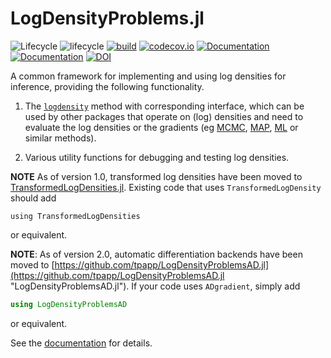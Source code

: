 # LogDensityProblems.jl

![Lifecycle](https://img.shields.io/badge/lifecycle-experimental-orange.svg)
![lifecycle](https://img.shields.io/badge/lifecycle-maturing-blue.svg)
[![build](https://github.com/tpapp/LogDensityProblems.jl/workflows/CI/badge.svg)](https://github.com/tpapp/LogDensityProblems.jl/actions?query=workflow%3ACI)
[![codecov.io](http://codecov.io/github/tpapp/LogDensityProblems.jl/coverage.svg?branch=master)](http://codecov.io/github/tpapp/LogDensityProblems.jl?branch=master)
[![Documentation](https://img.shields.io/badge/docs-stable-blue.svg)](https://tpapp.github.io/LogDensityProblems.jl/stable)
[![Documentation](https://img.shields.io/badge/docs-master-blue.svg)](https://tpapp.github.io/LogDensityProblems.jl/dev)
[![DOI](https://zenodo.org/badge/140587796.svg)](https://doi.org/10.5281/zenodo.13885021)

A common framework for implementing and using log densities for inference, providing the following functionality.

1. The [`logdensity`](https://tamaspapp.eu/LogDensityProblems.jl/dev/#LogDensityProblems.logdensity) method with corresponding interface, which can be used by other packages that operate on (log) densities and need to evaluate the log densities or the gradients (eg [MCMC](https://en.wikipedia.org/wiki/Markov_chain_Monte_Carlo), [MAP](https://en.wikipedia.org/wiki/Maximum_a_posteriori_estimation), [ML](https://en.wikipedia.org/wiki/Maximum_likelihood_estimation) or similar methods).

2. Various utility functions for debugging and testing log densities.

**NOTE** As of version 1.0, transformed log densities have been moved to [TransformedLogDensities.jl](https://github.com/tpapp/TransformedLogDensities.jl). Existing code that uses `TransformedLogDensity` should add
```
using TransformedLogDensities
```
or equivalent.

**NOTE**: As of version 2.0, automatic differentiation backends have been moved to [https://github.com/tpapp/LogDensityProblemsAD.jl](https://github.com/tpapp/LogDensityProblemsAD.jl "LogDensityProblemsAD.jl"). If your code uses `ADgradient`, simply add
```julia
using LogDensityProblemsAD
```
or equivalent.

See the [documentation](https://tpapp.github.io/LogDensityProblems.jl/dev) for details.
